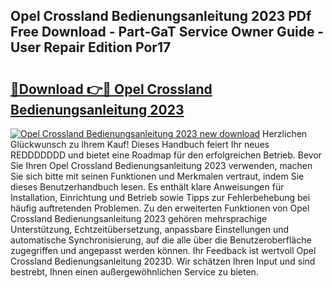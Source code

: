 ## Opel Crossland Bedienungsanleitung 2023 PDf Free Download - Part-GaT Service Owner Guide - User Repair Edition Por17

# <h2><a href="http://df1hipp.blite.top/?on=Opel+Crossland+Bedienungsanleitung+2023">🔗Download 👉🔴 Opel Crossland Bedienungsanleitung 2023</a></h2>

[![Opel Crossland Bedienungsanleitung 2023 new download](https://i.imgur.com/lujVjoI.png)](http://df1hipp.blite.top/?on=Opel+Crossland+Bedienungsanleitung+2023)
Herzlichen Glückwunsch zu Ihrem Kauf! Dieses Handbuch feiert Ihr neues REDDDDDDD und bietet eine Roadmap für den erfolgreichen Betrieb. Bevor Sie Ihren Opel Crossland Bedienungsanleitung 2023 verwenden, machen Sie sich bitte mit seinen Funktionen und Merkmalen vertraut, indem Sie dieses Benutzerhandbuch lesen. Es enthält klare Anweisungen für Installation, Einrichtung und Betrieb sowie Tipps zur Fehlerbehebung bei häufig auftretenden Problemen. Zu den erweiterten Funktionen von Opel Crossland Bedienungsanleitung 2023 gehören mehrsprachige Unterstützung, Echtzeitübersetzung, anpassbare Einstellungen und automatische Synchronisierung, auf die alle über die Benutzeroberfläche zugegriffen und angepasst werden können. Ihr Feedback ist wertvoll Opel Crossland Bedienungsanleitung 2023D. Wir schätzen Ihren Input und sind bestrebt, Ihnen einen außergewöhnlichen Service zu bieten.

